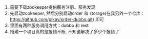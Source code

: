 1. 需要下载zookeeper提供服务注册、服务发现
2. 先启动zookeeper, 然后分别启动order 和 storage(在我另外一个仓库：https://github.com/pikav/order-dubbo.git) 即可
3. 里面有两种服务调用方式：dubbo 和 rest 
4. 搭建一个项目真的是报错不断, 不知道解决了多少个报错了

